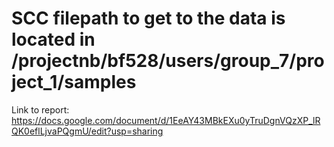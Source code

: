 # SCC filepath to get to the data is located in /projectnb/bf528/users/group_7/project_1/samples

Link to report:
https://docs.google.com/document/d/1EeAY43MBkEXu0yTruDgnVQzXP_lRQK0eflLjvaPQgmU/edit?usp=sharing